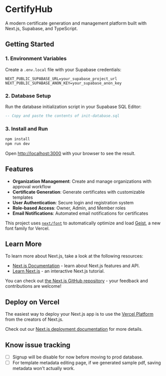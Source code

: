 # CertifyHub

A modern certificate generation and management platform built with Next.js, Supabase, and TypeScript.

## Getting Started

### 1. Environment Variables
Create a `.env.local` file with your Supabase credentials:
```env
NEXT_PUBLIC_SUPABASE_URL=your_supabase_project_url
NEXT_PUBLIC_SUPABASE_ANON_KEY=your_supabase_anon_key
```

### 2. Database Setup
Run the database initialization script in your Supabase SQL Editor:
```sql
-- Copy and paste the contents of init-database.sql
```

### 3. Install and Run
```bash
npm install
npm run dev
```

Open [http://localhost:3000](http://localhost:3000) with your browser to see the result.

## Features

- **Organization Management**: Create and manage organizations with approval workflow
- **Certificate Generation**: Generate certificates with customizable templates
- **User Authentication**: Secure login and registration system
- **Role-based Access**: Owner, Admin, and Member roles
- **Email Notifications**: Automated email notifications for certificates

This project uses [`next/font`](https://nextjs.org/docs/app/building-your-application/optimizing/fonts) to automatically optimize and load [Geist](https://vercel.com/font), a new font family for Vercel.

## Learn More

To learn more about Next.js, take a look at the following resources:

- [Next.js Documentation](https://nextjs.org/docs) - learn about Next.js features and API.
- [Learn Next.js](https://nextjs.org/learn) - an interactive Next.js tutorial.

You can check out [the Next.js GitHub repository](https://github.com/vercel/next.js) - your feedback and contributions are welcome!

## Deploy on Vercel

The easiest way to deploy your Next.js app is to use the [Vercel Platform](https://vercel.com/new?utm_medium=default-template&filter=next.js&utm_source=create-next-app&utm_campaign=create-next-app-readme) from the creators of Next.js.

Check out our [Next.js deployment documentation](https://nextjs.org/docs/app/building-your-application/deploying) for more details.

## Know issue tracking

- [ ] Signup will be disable for now before moving to prod database.
- [ ] For template metadata editing page, if we generated sample pdf, saving metadata won't actually work.
